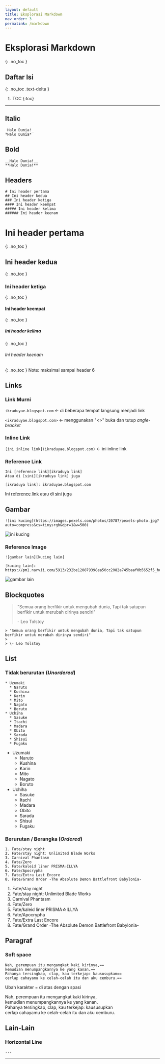 ```yaml
---
layout: default
title: Eksplorasi Markdown
nav_order: 3
permalink: /markdown
---
```


# Eksplorasi Markdown
{: .no_toc }

## Daftar Isi
{: .no_toc .text-delta }

1. TOC
{:toc}

---

## Italic
```
_Halo Dunia!_
*Halo Dunia*
```

## Bold
```
__Halo Dunia!__
**Halo Dunia!**
```

## Headers
```
# Ini header pertama
## Ini header kedua
### Ini header ketiga
#### Ini header keempat
##### Ini header kelima
###### Ini header keenam
```
# Ini header pertama
{: .no_toc }
## Ini header kedua
{: .no_toc }
### Ini header ketiga
{: .no_toc }
#### Ini header keempat
{: .no_toc }
##### Ini header kelima
{: .no_toc }
###### Ini header keenam
{: .no_toc }
Note: maksimal sampai header 6

## Links
### Link Murni
`ikraduyae.blogspot.com`  <- di beberapa tempat langsung menjadi link

`<ikraduyae.blogspot.com>`  <- menggunakan "<>" buka dan tutup _angle-bracket_


### Inline Link
`[ini inline link](ikraduyae.blogspot.com)` <- ini inline link

### Reference Link
```
Ini [reference link][ikraduya link] 
Atau di [sini][ikraduya link] juga  

[ikraduya link]: ikraduyae.blogspot.com
```
Ini [reference link][ikraduya link] 
atau di [sini][ikraduya link] juga  

[ikraduya link]: ikraduyae.blogspot.com

## Gambar
```
![ini kucing](https://images.pexels.com/photos/20787/pexels-photo.jpg?auto=compress&cs=tinysrgb&dpr=1&w=500)
```
![ini kucing](https://images.pexels.com/photos/20787/pexels-photo.jpg?auto=compress&cs=tinysrgb&dpr=1&w=500)

### Reference Image
```
![gambar lain][kucing lain]

[kucing lain]: https://pm1.narvii.com/5913/232be120879398ea50cc2082a745baaf0b5652f5_hq.jpg
```
![gambar lain][kucing lain]

[kucing lain]: https://pm1.narvii.com/5913/232be120879398ea50cc2082a745baaf0b5652f5_hq.jpg


## Blockquotes
> "Semua orang berfikir untuk mengubah dunia, Tapi tak satupun berfikir untuk merubah dirinya sendiri"
>
> \- Leo Tolstoy

```
> "Semua orang berfikir untuk mengubah dunia, Tapi tak satupun berfikir untuk merubah dirinya sendiri"
>
> \- Leo Tolstoy
```


## List
### Tidak berurutan (_Unordered_)
```
* Uzumaki
  * Naruto
  * Kushina
  * Karin
  * Mito
  * Nagato
  * Boruto
* Uchiha
  * Sasuke
  * Itachi
  * Madara
  * Obito
  * Sarada
  * Shisui
  * Fugaku
```
* Uzumaki
  * Naruto
  * Kushina
  * Karin
  * Mito
  * Nagato
  * Boruto
* Uchiha
  * Sasuke
  * Itachi
  * Madara
  * Obito
  * Sarada
  * Shisui
  * Fugaku

### Berurutan / Berangka (_Ordered_)
```
1. Fate/stay night
2. Fate/stay night: Unlimited Blade Works
3. Carnival Phantasm
4. Fate/Zero
5. Fate/kaleid liner PRISMA☆ILLYA
6. Fate/Apocrypha
7. Fate/Extra Last Encore
8. Fate/Grand Order -The Absolute Demon Battlefront Babylonia-	
```
1. Fate/stay night
2. Fate/stay night: Unlimited Blade Works
3. Carnival Phantasm
4. Fate/Zero
5. Fate/kaleid liner PRISMA☆ILLYA
6. Fate/Apocrypha
7. Fate/Extra Last Encore
8. Fate/Grand Order -The Absolute Demon Battlefront Babylonia-	

## Paragraf
### Soft space
```
Nah, perempuan itu mengangkat kaki kirinya,==
kemudian menumpangkannya ke yang kanan.==
Pahanya tersingkap, clap, kau terkejap: kaususupkan==
cerlap cahayamu ke celah-celah itu dan aku cemburu.==
```

Ubah karakter = di atas dengan spasi

Nah, perempuan itu mengangkat kaki kirinya,  
kemudian menumpangkannya ke yang kanan.  
Pahanya tersingkap, clap, kau terkejap: kaususupkan  
cerlap cahayamu ke celah-celah itu dan aku cemburu.  

## Lain-Lain
### Horizontal Line
```
---
```
---